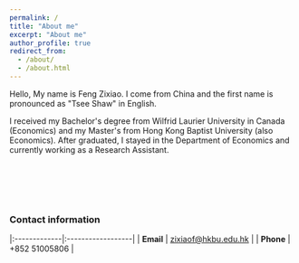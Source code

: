 ```yaml
---
permalink: /
title: "About me"
excerpt: "About me"
author_profile: true
redirect_from: 
  - /about/
  - /about.html
---
```


Hello, My name is Feng Zixiao. I come from China and the first name is pronounced as "Tsee Shaw" in English. 

I received my Bachelor's degree from Wilfrid Laurier University in Canada (Economics) and my Master's from Hong Kong Baptist University (also Economics). After graduated, I stayed in the Department of Economics and currently working as a Research Assistant.

<br/><br/> 
<br/><br/> 

### Contact information

|:-------------|:------------------|
| **Email**    | <zixiaof@hkbu.edu.hk>   | 
| **Phone**    | +852 51005806  | 
